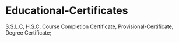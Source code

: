 # Educational-Certificates
S.S.L.C, H.S.C, Course Completion Certificate, Provisional-Certificate, Degree Certificate;

